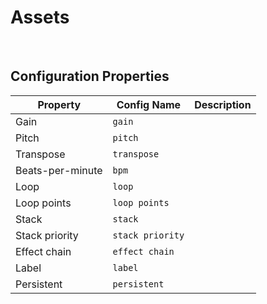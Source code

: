 # Assets

&nbsp;

## Configuration Properties

|Property         |Config Name     |Description                     |
|-----------------|----------------|--------------------------------|
|Gain             |`gain`          |                                |
|Pitch            |`pitch`         |                                |
|Transpose        |`transpose`     |                                |
|Beats-per-minute |`bpm`           |                                |
|Loop             |`loop`          |                                |
|Loop points      |`loop points`   |                                |
|Stack            |`stack`         |                                |
|Stack priority   |`stack priority`|                                |
|Effect chain     |`effect chain`  |                                |
|Label            |`label`         |                                |
|Persistent       |`persistent`    |                                |